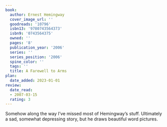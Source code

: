 ```yaml
---
book:
  author: Ernest Hemingway
  cover_image_url: ''
  goodreads: '10796'
  isbn13: '9780743564373'
  isbn9: '0743564375'
  owned: ''
  pages: '8'
  publication_year: '2006'
  series: ''
  series_position: '2006'
  spine_color: ''
  tags: ''
  title: A Farewell to Arms
plan:
  date_added: 2023-01-01
review:
  date_read:
  - 2007-03-15
  rating: 3
---
```


Somehow along the way I’ve missed most of Hemingway’s stuff. Ultimately a sad, somewhat depressing story, but he draws beautiful word pictures.
